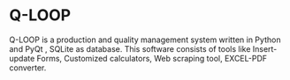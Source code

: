 # Q-LOOP
Q-LOOP is a production and quality management system written in Python and PyQt , SQLite as database. This software consists of tools like Insert-update Forms, Customized calculators, Web scraping tool, EXCEL-PDF converter.
